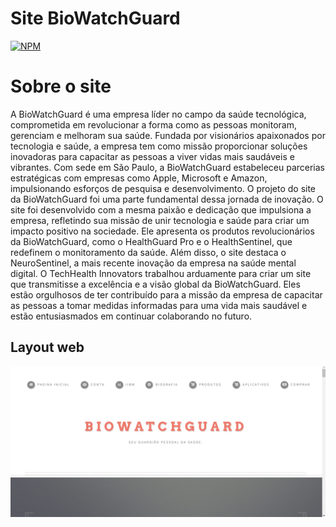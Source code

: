 # Site BioWatchGuard
[![NPM](https://img.shields.io/npm/l/react)](https://github.com/KauaIFPR/Site_DesWEB/blob/main/LICENSE) 

# Sobre o site

A BioWatchGuard é uma empresa líder no campo da saúde tecnológica, comprometida em revolucionar a forma como as pessoas monitoram, gerenciam e melhoram sua saúde. Fundada por visionários apaixonados por tecnologia e saúde, a empresa tem como missão proporcionar soluções inovadoras para capacitar as pessoas a viver vidas mais saudáveis e vibrantes. Com sede em São Paulo, a BioWatchGuard estabeleceu parcerias estratégicas com empresas como Apple, Microsoft e Amazon, impulsionando esforços de pesquisa e desenvolvimento. O projeto do site da BioWatchGuard foi uma parte fundamental dessa jornada de inovação. O site foi desenvolvido com a mesma paixão e dedicação que impulsiona a empresa, refletindo sua missão de unir tecnologia e saúde para criar um impacto positivo na sociedade. Ele apresenta os produtos revolucionários da BioWatchGuard, como o HealthGuard Pro e o HealthSentinel, que redefinem o monitoramento da saúde. Além disso, o site destaca o NeuroSentinel, a mais recente inovação da empresa na saúde mental digital. O TechHealth Innovators trabalhou arduamente para criar um site que transmitisse a excelência e a visão global da BioWatchGuard. Eles estão orgulhosos de ter contribuído para a missão da empresa de capacitar as pessoas a tomar medidas informadas para uma vida mais saudável e estão entusiasmados em continuar colaborando no futuro.

## Layout web

![Web 2](https://github.com/KauaIFPR/Site_DesWEB/blob/main/images/layout.png)


